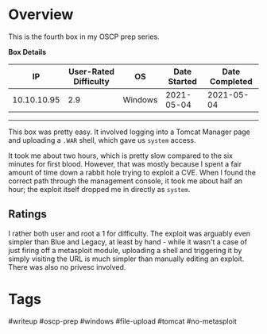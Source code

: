# Overview

This is the fourth box in my OSCP prep series.

**Box Details**

|IP|User-Rated Difficulty|OS|Date Started|Date Completed|
|---|---|---|---|---|
|10.10.10.95|2.9|Windows|2021-05-04|2021-05-04|

---

This box was pretty easy. It involved logging into a Tomcat Manager page and uploading a `.WAR` shell, which gave us `system` access.

It took me about two hours, which is pretty slow compared to the six minutes for first blood. However, that was mostly because I spent a fair amount of time down a rabbit hole trying to exploit a CVE. When I found the correct path through the management console, it took me about half an hour; the exploit itself dropped me in directly as `system`.

## Ratings

I rather both user and root a 1 for difficulty. The exploit was arguably even simpler than Blue and Legacy, at least by hand - while it wasn't a case of just firing off a metasploit module, uploading a shell and triggering it by simply visiting the URL is much simpler than manually editing an exploit. There was also no privesc involved.

# Tags

#writeup #oscp-prep #windows #file-upload #tomcat #no-metasploit